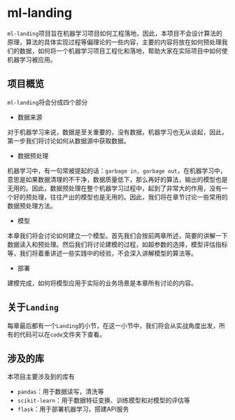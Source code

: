# ml-landing

`ml-landing`项目旨在机器学习项目如何工程落地，因此，本项目不会设计算法的原理，算法的具体实现过程等偏理论的一些内容，主要的内容将放在如何预处理我们的数据，如何将一个机器学习项目工程化和落地，帮助大家在实际项目中如何使机器学习被应用。

## 项目概览

`ml-landing`将会分成四个部分

- 数据来源

对于机器学习来说，数据是至关重要的，没有数据，机器学习也无从谈起，因此，第一步我们将讨论如何从数据源中获取数据。

- 数据预处理

机器学习中，有一句常被提起的话：`garbage in, garbage out`，在机器学习中，意思是如果数据清理的不干净，数据质量低下，那么再好的算法，输出的模型也是无用的。因此，数据预处理在整个机器学习过程中，起到了非常大的作用，没有一个好的预处理，往往产出的模型也是无用的。因此，我们将在章节讨论一些常用的数据预处理方法。

- 模型

本章我们将会讨论如何建立一个模型。首先我们会按前两章所述，简要的讲解一下数据读入和预处理。然后我们将讨论建模的过程，如超参数的选择，模型评估指标等，我们将着重讲述一些实践中的经验，不会深入讲解模型的算法等。

- 部署

建模完成，如何将模型应用于实际的业务场景是本章所有讨论的内容。

## 关于`Landing`

每章最后都有一个`Landing`的小节，在这一小节中，我们将会从实战角度出发，所有的代码可以在`code`文件夹下查看。

## 涉及的库

本项目主要涉及到的库有

- `pandas`：用于数据读写，清洗等
- `scikit-learn`：用于数据特征变换、训练模型和对模型的评估等
- `flask`：用于部署机器学习，搭建API服务

